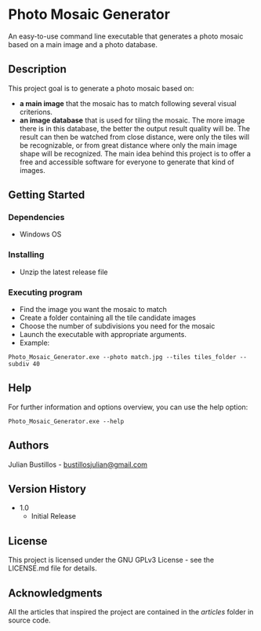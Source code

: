 # Photo Mosaic Generator
An easy-to-use command line executable that generates a photo mosaic based on a main image and a photo database.

## Description
This project goal is to generate a photo mosaic based on:
* **a main image** that the mosaic has to match following several visual criterions.
* **an image database** that is used for tiling the mosaic. The more image there is in this database, the better the output result quality will be.
The result can then be watched from close distance, were only the tiles will be recognizable, or from great distance where only the main image shape will be recognized. 
The main idea behind this project is to offer a free and accessible software for everyone to generate that kind of images.

## Getting Started
### Dependencies
* Windows OS

### Installing
* Unzip the latest release file

### Executing program
* Find the image you want the mosaic to match 
* Create a folder containing all the tile candidate images
* Choose the number of subdivisions you need for the mosaic
* Launch the executable with appropriate arguments.
* Example:
```
Photo_Mosaic_Generator.exe --photo match.jpg --tiles tiles_folder --subdiv 40
```

## Help
For further information and options overview, you can use the help option:
```
Photo_Mosaic_Generator.exe --help
```

## Authors
Julian Bustillos - [bustillosjulian@gmail.com](mailto:bustillosjulian@gmail.com)

## Version History
* 1.0
  * Initial Release

## License
This project is licensed under the GNU GPLv3 License - see the LICENSE.md file for details.

## Acknowledgments
All the articles that inspired the project are contained in the *articles* folder in source code.
